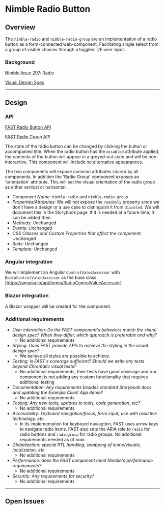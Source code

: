 # Nimble Radio Button

## Overview

The `nimble-radio` and `nimble-radio-group` are an implementation of a radio button as a form-connected web-component.
Facilitating single select from a group of visible choices through a toggled T/F user input.

### Background

[Nimble Issue 297: Radio](https://github.com/ni/nimble/issues/297)

[Visual Design Spec](https://xd.adobe.com/view/33ffad4a-eb2c-4241-b8c5-ebfff1faf6f6-66ac/screen/3698340b-8162-4e5d-bf7a-20194612b3a7)

---

## Design

### API

[FAST Radio Button API](https://github.com/microsoft/fast/blob/7934089e4b161ea5a14da817ef2439c0fb47786b/packages/web-components/fast-foundation/src/radio/radio.spec.md)

[FAST Radio Group API](https://github.com/microsoft/fast/blob/7934089e4b161ea5a14da817ef2439c0fb47786b/packages/web-components/fast-foundation/src/radio-group/radio-group.spec.md)

The state of the radio button can be changed by clicking the button or accompanied title. When the radio button has the `disabled` attribute applied, the contents of the button will appear in a greyed-out state and will be non-interactive. This component will include no alternative appearances.

The two components will expose common attributes shared by all components. In addition the 'Radio Group' component exposes an 'orientation' attribute. This will set the visual orientation of the radio group as either vertical or horizontal.

- _Component Name:_ `nimble-radio` and `nimble-radio-group`
- _Properties/Attributes:_ We will not expose the `readOnly` property since we don't have a design or a use case to distinguish it from `disabled`. We will document this in the Storybook page. If it is needed at a future time, it can be added then.
- _Methods:_ Unchanged
- _Events:_ Unchanged
- _CSS Classes and Custom Properties that affect the component:_ Unchanged
- _Slots:_ Unchanged
- _Template:_ Unchanged

### Angular integration

We will implement an Angular `ControlValueAccessor` with `RadioControlValueAccessor` as the base class: [https://angular.io/api/forms/RadioControlValueAccessor]

### Blazor integration

A Blazor wrapper will be created for the component.

### Additional requirements

- _User interaction: Do the FAST component's behaviors match the visual design spec? When they differ, which approach is preferable and why?_
    - No additional requirements
- _Styling: Does FAST provide APIs to achieve the styling in the visual design spec?_
    - We believe all styles are possible to achieve.
- _Testing: Is FAST's coverage sufficient? Should we write any tests beyond Chromatic visual tests?_
    - No additional requirements, their tests have good coverage and our component is not adding any custom functionality that requires additional testing
- _Documentation: Any requirements besides standard Storybook docs and updating the Example Client App demo?_
    - No additional requirements
- _Tooling: Any new tools, updates to tools, code generation, etc?_
    - No additional requirements
- _Accessibility: keyboard navigation/focus, form input, use with assistive technology, etc._
    - In its implementation for keyboard naviagtion, FAST uses arrow keys to navigate radio items. FAST also sets the ARIA role to `radio` for radio buttons and `radiogroup` for radio groups. No additional requirements needed as of now.
- _Globalization: special RTL handling, swapping of icons/visuals, localization, etc._
    - No additional requirements
- _Performance: does the FAST component meet Nimble's performance requirements?_
    - No additional requirements
- _Security: Any requirements for security?_
    - No additional requirements

---

## Open Issues

